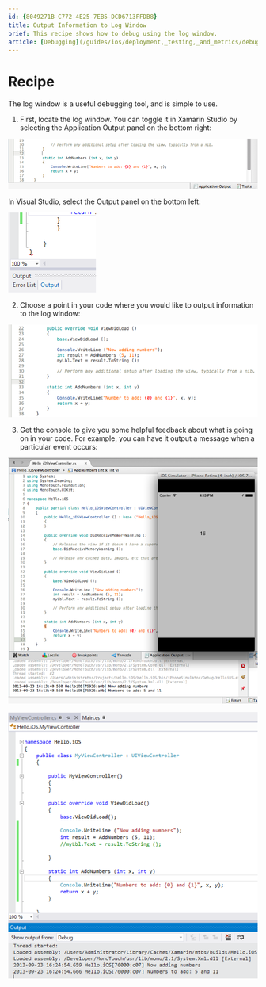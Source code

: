 ```yaml
---
id: {8049271B-C772-4E25-7EB5-DCD6713FFDB8}  
title: Output Information to Log Window  
brief: This recipe shows how to debug using the log window.  
article: [Debugging](/guides/ios/deployment,_testing,_and_metrics/debugging_in_xamarin_ios)  
---
```


<a name="Recipe" class="injected"></a>


# Recipe

The log window is a useful debugging tool, and is simple to use.

1. First, locate the log window. You can toggle it in Xamarin Studio by selecting
the <span class="UIItem">Application Output</span> panel on the bottom right: 

 [ ![](Images/ios_log_00.png)](Images/ios_log_00.png)

In Visual Studio, select the <span class="UIItem">Output</span> panel on the bottom left: 

 [ ![](Images/ios_log_00_vs.png)](Images/ios_log_00_vs.png)

<ol start="2">
  <li>Choose a point in your code where you would like to output information to the log window: </li>
</ol>

 [ ![](Images/ios_log_01.png)](Images/ios_log_01.png)

<ol start="3">
  <li>Get the console to give you some helpful feedback about what is going on in your code. For example, you can have it output a message when a particular event occurs: </li>
</ol>

 [ ![](Images/ios_log_02.png)](Images/ios_log_02.png)

 [ ![](Images/ios_log_02_vs.png)](Images/ios_log_02_vs.png)